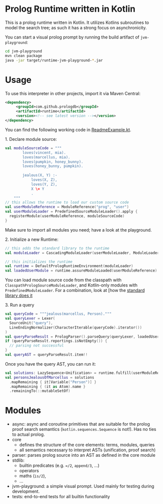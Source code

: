 # Prolog Runtime written in Kotlin

This is a prolog runtime written in Kotlin. It utilizes Kotlins subroutines
to model the search tree; as such it has a strong focus on asynchronicity.

You can start a visual prolog prompt by running the build artifact of `jvm-playground`:

```bash
cd jvm-playground
mvn clean package
java -jar target/runtime-jvm-playground-*.jar
```

# Usage

To use this interpreter in other projects, import it via Maven Central:

```xml
<dependency>
     <groupId>com.github.prologdb</groupId>
     <artifactId>runtime</artifactId>
     <version><!-- see latest version --></version>
</dependency>
```

You can find the following working code in [ReadmeExample.kt](jvm-playground/src/main/kotlin/ReadmeExample.kt).

1\. Declare module source:

```kotlin
val moduleSourceCode = """
        loves(vincent, mia).
        loves(marcellus, mia).
        loves(pumpkin, honey_bunny).
        loves(honey_bunny, pumpkin).
        
        jealous(X, Y) :-
            loves(X, Z),
            loves(Y, Z),
            X \= Y
            .
    """
// this allows the runtime to load our custom source code
val userModuleReference = ModuleReference("prog", "user")
val userModuleLoader = PredefinedSourceModuleLoader().apply {
  registerModule(userModuleReference, moduleSourceCode)
}
```

Make sure to import all modules you need; have a look at the playground.

2\. Initialize a new Runtime:

```kotlin
// this adds the standard library to the runtime
val moduleLoader = CascadingModuleLoader(userModuleLoader, ModuleLoader.discoverOnClasspath())

// this initializes the runtime
val runtime = DefaultPrologRuntimeEnvironment(moduleLoader)
val loadedUserModule = runtime.assureModuleLoaded(userModuleReference)
```

You can load module source code from the classpath with `ClasspathPrologSourceModuleLoader`,
and Kotlin-only modules with `PredefinedModuleLoader`. For a combination, look at [how the
[standard library does it](stdlib/src/main/kotlin/com/github/prologdb/runtime/stdlib/loader/StandardLibraryModuleLoader.kt)

3\. Run a query


```kotlin
val queryCode = """jealous(marcellus, Person)."""
val queryLexer = Lexer(
  SourceUnit("query"),
  LineEndingNormalizer(CharacterIterable(queryCode).iterator())
)
val queryParseResult = PrologParser().parseQuery(queryLexer, loadedUserModule.localOperators)
if (queryParseResult.reportings.isNotEmpty()) {
  // parsing not successful
}
val queryAST = queryParseResult.item!!
```

Once you have the query AST, you can run it:

```kotlin
val solutions: LazySequence<Unification> = runtime.fulfill(userModuleReference.moduleName, queryAST)
val personsJealousOfMarcellus = solutions
  .mapRemaining { it[Variable("Person")] }
  .mapRemaining { (it as Atom).name }
  .remainingTo(::mutableSetOf)
```

# Modules

* async: async and coroutine primitives that are suitable for the prolog proof search 
  semantics (`kotlin.sequences.Sequence` is not!). Has no ties to actual prolog.
* core
  * defines the structure of the core elements: terms, modules, queries
  * all semantics necessary to interpret ASTs (unification, proof search)
* parser: parses prolog source into an AST as defined in the core module
* stdlib: 
  * builtin predicates (e.g. `=/2`, `append/3`, ...)
  * operators
  * maths (`is/2`),
  * ...
* jvm-playground: a simple visual prompt. Used mainly for testing during development.
* tests: end-to-end tests for all builtin functionality